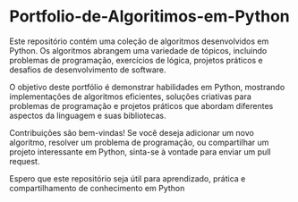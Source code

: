 # Portfolio-de-Algoritimos-em-Python
Este repositório contém uma coleção de algoritmos desenvolvidos em Python. Os algoritmos abrangem uma variedade de tópicos, incluindo problemas de programação, exercícios de lógica, projetos práticos e desafios de desenvolvimento de software.


O objetivo deste portfólio é demonstrar habilidades em Python, mostrando implementações de algoritmos eficientes, soluções criativas para problemas de programação e projetos práticos que abordam diferentes aspectos da linguagem e suas bibliotecas.


Contribuições são bem-vindas! Se você deseja adicionar um novo algoritmo, resolver um problema de programação, ou compartilhar um projeto interessante em Python, sinta-se à vontade para enviar um pull request.

Espero que este repositório seja útil para aprendizado, prática e compartilhamento de conhecimento em Python
